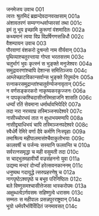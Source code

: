 जनमेजय उवाच	001  
त्वत्तः श्रुतमिदं ब्रह्मन्देवदानवरक्षसाम्	001a  
अंशावतरणं सम्यग्गन्धर्वाप्सरसां तथा	001c  
इमं तु भूय इच्छामि कुरूणां वंशमादितः	002a  
कथ्यमानं त्वया विप्र विप्रर्षिगणसन्निधौ	002c  
वैशम्पायन उवाच	003  
पौरवाणां वंशकरो दुःषन्तो नाम वीर्यवान्	003a  
पृथिव्याश्चतुरन्ताया गोप्ता भरतसत्तम	003c  
चतुर्भागं भुवः कृत्स्नं स भुङ्क्ते मनुजेश्वरः	004a  
समुद्रावरणांश्चापि देशान्स समितिञ्जयः	004c  
आम्लेच्छाटविकान्सर्वान्स भुङ्क्ते रिपुमर्दनः	005a  
रत्नाकरसमुद्रान्तांश्चातुर्वर्ण्यजनावृतान्	005c  
न वर्णसङ्करकरो नाकृष्यकरकृज्जनः	006a  
न पापकृत्कश्चिदासीत्तस्मिन्राजनि शासति	006c  
धर्म्यां रतिं सेवमाना धर्मार्थावभिपेदिरे	007a  
तदा नरा नरव्याघ्र तस्मिञ्जनपदेश्वरे	007c  
नासीच्चोरभयं तात न क्षुधाभयमण्वपि	008a  
नासीद्व्याधिभयं चापि तस्मिञ्जनपदेश्वरे	008c  
स्वैर्धर्मै रेमिरे वर्णा दैवे कर्मणि निःस्पृहाः	009a  
तमाश्रित्य महीपालमासंश्चैवाकुतोभयाः	009c  
कालवर्षी च पर्जन्यः सस्यानि फलवन्ति च	010a  
सर्वरत्नसमृद्धा च मही वसुमती तदा	010c  
स चाद्भुतमहावीर्यो वज्रसंहननो युवा	011a  
उद्यम्य मन्दरं दोर्भ्यां हरेत्सवनकाननम्	011c  
धनुष्यथ गदायुद्धे त्सरुप्रहरणेषु च	012a  
नागपृष्ठेऽश्वपृष्ठे च बभूव परिनिष्ठितः	012c  
बले विष्णुसमश्चासीत्तेजसा भास्करोपमः	013a  
अक्षुब्धत्वेऽर्णवसमः सहिष्णुत्वे धरासमः	013c  
सम्मतः स महीपालः प्रसन्नपुरराष्ट्रवान्	014a  
भूयो धर्मपरैर्भावैर्विदितं जनमावसत्	014c  
